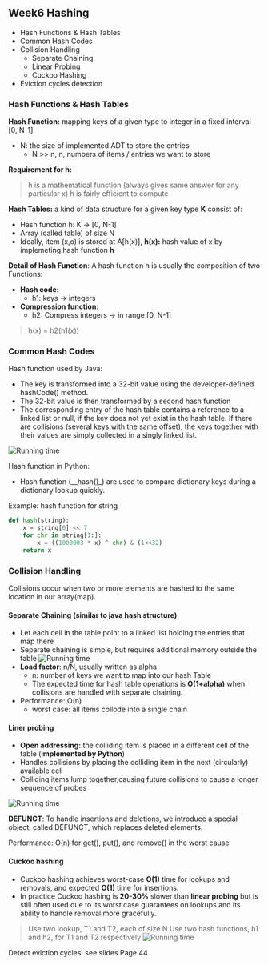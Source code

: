 ## Week6 Hashing
- Hash Functions & Hash Tables
- Common Hash Codes
- Collision Handling
    - Separate Chaining
    - Linear Probing
    - Cuckoo Hashing
- Eviction cycles detection


### Hash Functions & Hash Tables
**Hash Function:** mapping keys of a given type to integer in a fixed interval [0, N-1]
- N: the size of implemented ADT to store the entries
    - N >> n, n, numbers of items / entries we want to store

**Requirement for h:**
> h is a mathematical function (always gives same answer for any particular x)
> h is fairly efficient to compute

**Hash Tables:** a kind of data structure for a given key type __K__ consist of:
- Hash function h: K -> [0, N-1]
- Array (called table) of size N
- Ideally, item (x,o) is stored at A[h(x)], **h(x):** hash value of x by implemeting hash function __h__

**Detail of Hash Function**:
A hash function h is usually the composition of two Functions:
- **Hash code**:
    - h1: keys -> integers
- **Compression function**:
    - h2: Compress integers -> in range [0, N-1]
> h(x) = h2(h1(x))

### Common Hash Codes
Hash function used by Java:
- The key is transformed into a 32-bit value using the developer-defined hashCode() method.
- The 32-bit value is then transformed by a second hash function
- The corresponding entry of the hash table contains a reference to a linked list or null, if the key does not yet exist in the hash table. If there are collisions (several keys with the same offset), the keys together with their values are simply collected in a singly linked list.

![Running time](https://github.com/psui3905/COMP2123/blob/master/week6/hash.png)

Hash function in Python:
- Hash function (__hash()_) are used to compare dictionary keys during a dictionary lookup quickly.

Example: hash function for string
```Python
def hash(string):
    x = string[0] << 7
    for chr in string[1:]:
        x = ((1000003 * x) ^ chr) & (1<<32)
    return x
```

### Collision Handling

Collisions occur when two or more elements are hashed to the same location in our array(map).

#### Separate Chaining (similar to java hash structure)
- Let each cell in the table point to a linked list holding the entries that map there
- Separate chaining is simple, but requires additional memory outside the table
![Running time](https://github.com/psui3905/COMP2123/blob/master/week6/hashing.png)
- **Load factor**: n/N, usually written as alpha
    - n: number of keys we want to map into our hash Table
    - The expected time for hash table operations is **O(1+alpha)** when
collisions are handled with separate chaining.
- Performance: O(n)
    - worst case: all items collode into a single chain


#### Liner probing
- __Open addressing:__ the colliding item is placed in a different cell of the table (**implemented by Python**)
-  Handles collisions by placing the colliding item in the next (circularly) available cell
- Colliding items lump together,causing future collisions to cause a longer sequence of probes

![Running time](https://github.com/psui3905/COMP2123/blob/master/week6/hashing2.png)

**DEFUNCT**: To handle insertions and deletions, we introduce a special object, called DEFUNCT, which replaces deleted elements.

Performance: O(n) for get(), put(), and remove() in the worst cause

#### Cuckoo hashing
- Cuckoo hashing achieves worst-case **O(1)** time for lookups and removals, and expected **O(1)** time for insertions.
- In practice Cuckoo hashing is __20-30%__ slower than **linear probing** but
is still often used due to its worst case guarantees on lookups and its
ability to handle removal more gracefully.

> Use two lookup, T1 and T2, each of size N
> Use two hash functions, h1 and h2, for T1 and T2 respectively
![Running time](https://github.com/psui3905/COMP2123/blob/master/week6/put.png)

Detect eviction cycles: see slides Page 44
